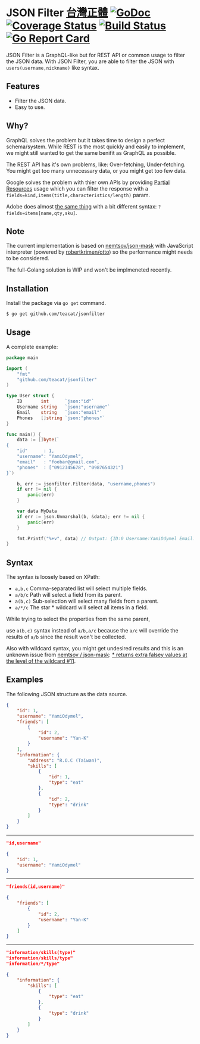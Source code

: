 # JSON Filter [台灣正體](./README-tw.md) [![GoDoc](https://godoc.org/github.com/teacat/jsonfilter?status.svg)](https://godoc.org/github.com/teacat/jsonfilter) [![Coverage Status](https://coveralls.io/repos/github/teacat/jsonfilter/badge.svg?branch=master)](https://coveralls.io/github/teacat/jsonfilter?branch=master) [![Build Status](https://travis-ci.org/teacat/jsonfilter.svg?branch=master)](https://travis-ci.org/teacat/rushia) [![Go Report Card](https://goreportcard.com/badge/github.com/teacat/jsonfilter)](https://goreportcard.com/report/github.com/teacat/jsonfilter)

JSON Filter is a GraphQL-like but for REST API or common usage to filter the JSON data. With JSON Filter, you are able to filter the JSON with `users(username,nickname)` like syntax.

## Features

-   Filter the JSON data.
-   Easy to use.

## Why?

GraphQL solves the problem but it takes time to design a perfect schema/system. While REST is the most quickly and easily to implement, we might still wanted to get the same benifit as GraphQL as possible.

The REST API has it's own problems, like: Over-fetching, Under-fetching. You might get too many unnecessary data, or you might get too few data.

Google solves the problem with thier own APIs by providing [Partial Resources](https://cloud.google.com/compute/docs/api/how-tos/performance#partial) usage which you can filter the response with a `fields=kind,items(title,characteristics/length)` param.

Adobe does almost [the same thing](https://devdocs.magento.com/guides/v2.4/rest/retrieve-filtered-responses.html) with a bit different syntax: `?fields=items[name,qty,sku]`.

## Note

The current implementation is based on [nemtsov/json-mask](https://github.com/nemtsov/json-mask) with JavaScript interpreter (powered by [robertkrimen/otto](https://github.com/robertkrimen/otto)) so the performance might needs to be considered.

The full-Golang solution is WIP and won't be implmeneted recently.

## Installation

Install the package via `go get` command.

```bash
$ go get github.com/teacat/jsonfilter
```

## Usage

A complete example:

```go
package main

import (
	"fmt"
	"github.com/teacat/jsonfilter"
)

type User struct {
	ID       int      `json:"id"`
	Username string   `json:"username"`
	Email    string   `json:"email"`
	Phones   []string `json:"phones"`
}

func main() {
	data := []byte(`
{
    "id"      : 1,
    "username": "YamiOdymel",
    "email"   : "foobar@gmail.com",
    "phones"  : ["0912345678", "0987654321"]
}`)

	b, err := jsonfilter.Filter(data, "username,phones")
	if err != nil {
		panic(err)
	}

	var data MyData
	if err := json.Unmarshal(b, &data); err != nil {
		panic(err)
	}

	fmt.Printf("%+v", data) // Output: {ID:0 Username:YamiOdymel Email: Phones:[0912345678 0987654321]}
}
```

## Syntax

The syntax is loosely based on XPath:

-   `a,b,c` Comma-separated list will select multiple fields.
-   `a/b/c` Path will select a field from its parent.
-   `a(b,c)` Sub-selection will select many fields from a parent.
-   `a/*/c` The star \* wildcard will select all items in a field.

While trying to select the properties from the same parent,

use `a(b,c)` syntax instead of `a/b,a/c` because the `a/c` will override the results of `a/b` since the result won't be collected.

Also with wildcard syntax, you might get undesired results and this is an unknown issue from [nemtsov
/
json-mask](https://github.com/nemtsov/json-mask): [\* returns extra falsey values at the level of the wildcard #11](https://github.com/nemtsov/json-mask/issues/11).

## Examples

The following JSON structure as the data source.

```json
{
    "id": 1,
    "username": "YamiOdymel",
    "friends": [
        {
            "id": 2,
            "username": "Yan-K"
        }
    ],
    "information": {
        "address": "R.O.C (Taiwan)",
        "skills": [
            {
                "id": 1,
                "type": "eat"
            },
            {
                "id": 2,
                "type": "drink"
            }
        ]
    }
}
```

---

```json
"id,username"

{
    "id": 1,
    "username": "YamiOdymel"
}
```

---

```json
"friends(id,username)"

{
    "friends": [
        {
            "id": 2,
            "username": "Yan-K"
        }
    ]
}
```

---

```json
"information/skills(type)"
"information/skills/type"
"information/*/type"

{
    "information": {
        "skills": [
            {
                "type": "eat"
            },
            {
                "type": "drink"
            }
        ]
    }
}
```
